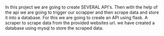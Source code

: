In this project we are going to create SEVERAL API's. Then with the help of the api we are going to trigger our scrapper and then scrape data and store it into a database.
For this we are going to create an API using flask.
A scraper to scrape data from the provided websites url.
we have created a database using mysql to store the scraped data.
